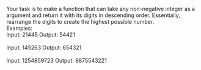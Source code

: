 Your task is to make a function that can take any non-negative integer as a argument and return it with its digits in descending order. Essentially, rearrange the digits to create the highest possible number.
<br>
Examples:<br>
Input: 21445 Output: 54421<br>
<br>
Input: 145263 Output: 654321<br>
<br>
Input: 1254859723 Output: 9875543221<br>


